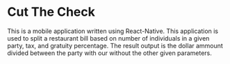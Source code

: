 # Cut The Check

This is a mobile application written using React-Native.
This application is used to split a restaurant bill based on number of individuals in a given party, tax, and gratuity percentage.
The result output is the dollar ammount divided between the party with our without the other given parameters.
